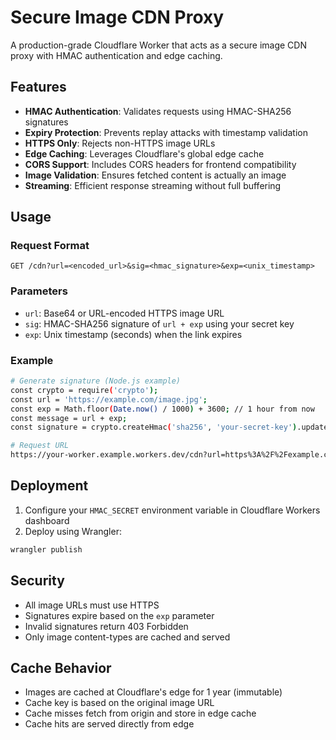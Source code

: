 # Secure Image CDN Proxy

A production-grade Cloudflare Worker that acts as a secure image CDN proxy with HMAC authentication and edge caching.

## Features

- **HMAC Authentication**: Validates requests using HMAC-SHA256 signatures
- **Expiry Protection**: Prevents replay attacks with timestamp validation
- **HTTPS Only**: Rejects non-HTTPS image URLs
- **Edge Caching**: Leverages Cloudflare's global edge cache
- **CORS Support**: Includes CORS headers for frontend compatibility
- **Image Validation**: Ensures fetched content is actually an image
- **Streaming**: Efficient response streaming without full buffering

## Usage

### Request Format

```
GET /cdn?url=<encoded_url>&sig=<hmac_signature>&exp=<unix_timestamp>
```

### Parameters

- `url`: Base64 or URL-encoded HTTPS image URL
- `sig`: HMAC-SHA256 signature of `url + exp` using your secret key
- `exp`: Unix timestamp (seconds) when the link expires

### Example

```bash
# Generate signature (Node.js example)
const crypto = require('crypto');
const url = 'https://example.com/image.jpg';
const exp = Math.floor(Date.now() / 1000) + 3600; // 1 hour from now
const message = url + exp;
const signature = crypto.createHmac('sha256', 'your-secret-key').update(message).digest('hex');

# Request URL
https://your-worker.example.workers.dev/cdn?url=https%3A%2F%2Fexample.com%2Fimage.jpg&sig=${signature}&exp=${exp}
```

## Deployment

1. Configure your `HMAC_SECRET` environment variable in Cloudflare Workers dashboard
2. Deploy using Wrangler:

```bash
wrangler publish
```

## Security

- All image URLs must use HTTPS
- Signatures expire based on the `exp` parameter
- Invalid signatures return 403 Forbidden
- Only image content-types are cached and served

## Cache Behavior

- Images are cached at Cloudflare's edge for 1 year (immutable)
- Cache key is based on the original image URL
- Cache misses fetch from origin and store in edge cache
- Cache hits are served directly from edge